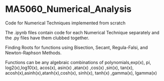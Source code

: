 # MA5060_Numerical_Analysis

Code for Numerical Techniques implemented from scratch

The .ipynb files contain code for each Numerical Technique separately and the .py files have them clubbed together.

Finding Roots for functions using Bisection, Secant, Regula-Falsi, and Newton-Raphson Methods.     

Functions can be any algebraic combinations of polynomials,exp(x), pi, log2(x),log10(x), acos(x),	asin(x) ,atan(x) ,cos(x) ,sin(x), tan(x), acosh(x),asinh(x),atanh(x),cosh(x), sinh(x), tanh(x) ,gamma(x), lgamma(x)
